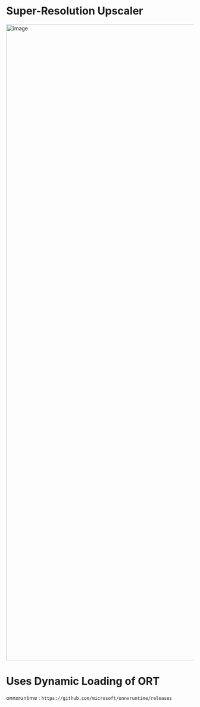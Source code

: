# Super-Resolution Upscaler

<img width="2880" height="1704" alt="image" src="https://github.com/user-attachments/assets/aa92fe45-fa30-4276-be3e-7b724eea5510" />

# Uses Dynamic Loading of ORT
onnxruntime : `https://github.com/microsoft/onnxruntime/releases`
